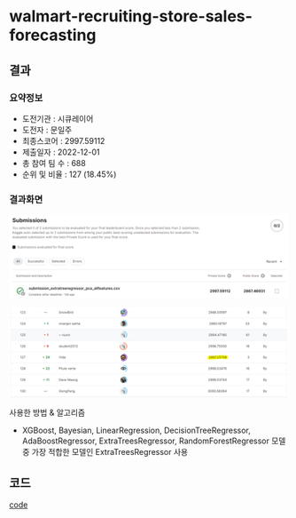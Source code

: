# walmart-recruiting-store-sales-forecasting

## 결과

### 요약정보

- 도전기관 : 시큐레이어
- 도전자 : 문일주 
- 최종스코어 : 2997.59112
- 제출일자 : 2022-12-01
- 총 참여 팀 수 : 688
- 순위 및 비율 : 127 (18.45%)

### 결과화면
![score](./img/score.png)

![leaderboard](./img/leaderboard.png)

사용한 방법 & 알고리즘
- XGBoost, Bayesian, LinearRegression, DecisionTreeRegressor, AdaBoostRegressor, ExtraTreesRegressor, RandomForestRegressor 모델 중
  가장 적합한 모델인 ExtraTreesRegressor 사용


## 코드
[code](./walmart-recruiting-store-sales-forecasting.ipynb)



